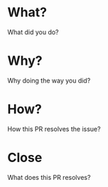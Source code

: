 # What?

What did you do?

#  Why?

Why doing the way you did?

# How?

How this PR resolves the issue?

# Close

What does this PR resolves?
